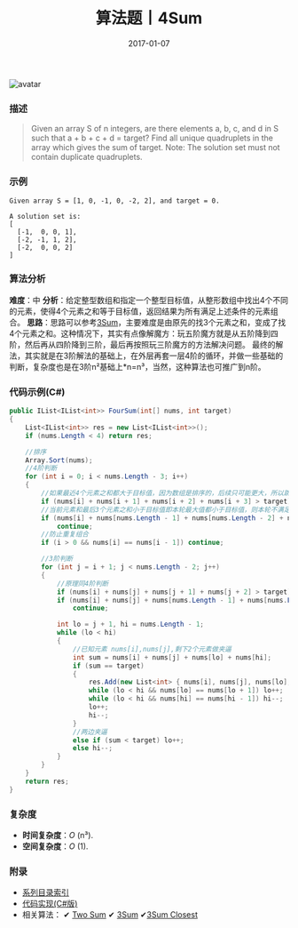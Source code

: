 ﻿---
title: 算法题丨4Sum
tags:
  - 算法
  - 编程技巧
  - 数据结构
categories: 计算机基础
date: 2017-01-07
---
![avatar](https://mysite.bj.bcebos.com/images/articles/86f0a3c8-88b2-44bb-9d80-45252c26b617.jpg)

### 描述
>Given an array S of n integers, are there elements a, b, c, and d in S such that a + b + c + d = target? 
Find all unique quadruplets in the array which gives the sum of target.
Note: The solution set must not contain duplicate quadruplets.

### 示例
```
Given array S = [1, 0, -1, 0, -2, 2], and target = 0.

A solution set is:
[
  [-1,  0, 0, 1],
  [-2, -1, 1, 2],
  [-2,  0, 0, 2]
]
```

<!-- more -->

### 算法分析
**难度**：中
**分析**：给定整型数组和指定一个整型目标值，从整形数组中找出4个不同的元素，使得4个元素之和等于目标值，返回结果为所有满足上述条件的元素组合。
**思路**：思路可以参考[3Sum](/posts/algorithm/3Sum/)，主要难度是由原先的找3个元素之和，变成了找4个元素之和。这种情况下，其实有点像解魔方：玩五阶魔方就是从五阶降到四阶，然后再从四阶降到三阶，最后再按照玩三阶魔方的方法解决问题。
最终的解法，其实就是在3阶解法的基础上，在外层再套一层4阶的循环，并做一些基础的判断，复杂度也是在3阶n²基础上*n=n³，当然，这种算法也可推广到n阶。

### 代码示例(C#)
```csharp
public IList<IList<int>> FourSum(int[] nums, int target)
{
    List<IList<int>> res = new List<IList<int>>();
    if (nums.Length < 4) return res;

    //排序
    Array.Sort(nums);
    //4阶判断
    for (int i = 0; i < nums.Length - 3; i++)
    {
        //如果最近4个元素之和都大于目标值，因为数组是排序的，后续只可能更大，所以跳出循环
        if (nums[i] + nums[i + 1] + nums[i + 2] + nums[i + 3] > target) break;
        //当前元素和最后3个元素之和小于目标值即本轮最大值都小于目标值，则本轮不满足条件，跳过本轮
        if (nums[i] + nums[nums.Length - 1] + nums[nums.Length - 2] + nums[nums.Length - 3] < target)
            continue;
        //防止重复组合
        if (i > 0 && nums[i] == nums[i - 1]) continue;

        //3阶判断
        for (int j = i + 1; j < nums.Length - 2; j++)
        {
            //原理同4阶判断
            if (nums[i] + nums[j] + nums[j + 1] + nums[j + 2] > target) break;
            if (nums[i] + nums[j] + nums[nums.Length - 1] + nums[nums.Length - 2] < target)
                continue;

            int lo = j + 1, hi = nums.Length - 1;
            while (lo < hi)
            {
                //已知元素 nums[i],nums[j],剩下2个元素做夹逼
                int sum = nums[i] + nums[j] + nums[lo] + nums[hi];
                if (sum == target)
                {
                    res.Add(new List<int> { nums[i], nums[j], nums[lo], nums[hi] });
                    while (lo < hi && nums[lo] == nums[lo + 1]) lo++;
                    while (lo < hi && nums[hi] == nums[hi - 1]) hi--;
                    lo++;
                    hi--;
                }
                //两边夹逼
                else if (sum < target) lo++;
                else hi--;
            }
        }
    }
    return res;
}                               
```

### 复杂度
- **时间复杂度**：*O* (n³). 
- **空间复杂度**：*O* (1).

### 附录
- [系列目录索引](/posts/algorithm/index/)
- [代码实现(C#版)](https://github.com/lizzie2008/LeetCode.git)
- 相关算法：
✔ [Two Sum](/posts/algorithm/004.Two.Sum/)
✔ [3Sum](/posts/algorithm/005.3Sum/)
✔[3Sum Closest](/posts/algorithm/006.3Sum.Closest/)
